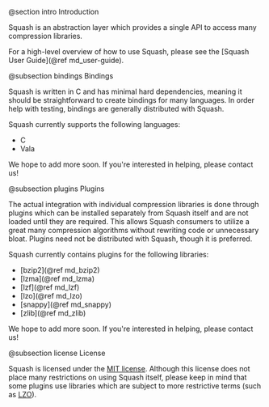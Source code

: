 @section intro Introduction

Squash is an abstraction layer which provides a single API to access
many compression libraries.

For a high-level overview of how to use Squash, please see the
[Squash User Guide](@ref md_user-guide).

@subsection bindings Bindings

Squash is written in C and has minimal hard dependencies, meaning it
should be straightforward to create bindings for many languages.  In
order help with testing, bindings are generally distributed with
Squash.

Squash currently supports the following languages:

- C
- Vala

We hope to add more soon.  If you're interested in helping, please
contact us!

@subsection plugins Plugins

The actual integration with individual compression libraries is done
through plugins which can be installed separately from Squash itself
and are not loaded until they are required.  This allows Squash
consumers to utilize a great many compression algorithms without
rewriting code or unnecessary bloat.  Plugins need not be distributed
with Squash, though it is preferred.

Squash currently contains plugins for the following libraries:

- [bzip2](@ref md_bzip2)
- [lzma](@ref md_lzma)
- [lzf](@ref md_lzf)
- [lzo](@ref md_lzo)
- [snappy](@ref md_snappy)
- [zlib](@ref md_zlib)

We hope to add more soon.  If you're interested in helping, please
contact us!

@subsection license License

Squash is licensed under the [MIT
license](http://opensource.org/licenses/MIT).  Although this license
does not place many restrictions on using Squash itself, please keep
in mind that some plugins use libraries which are subject to more
restrictive terms (such as
[LZO](http://www.oberhumer.com/opensource/lzo/)).
